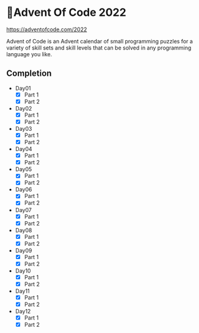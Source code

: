 # 🎄Advent Of Code 2022
https://adventofcode.com/2022

Advent of Code is an Advent calendar of small programming puzzles for a variety of skill sets and skill levels that can be solved in any programming language you like.

## Completion

- Day01
  - [x] Part 1
  - [x] Part 2
- Day02
  - [x] Part 1
  - [x] Part 2
- Day03
  - [x] Part 1
  - [x] Part 2
- Day04
  - [x] Part 1
  - [x] Part 2
- Day05
  - [x] Part 1
  - [x] Part 2
- Day06
  - [x] Part 1
  - [x] Part 2
- Day07
  - [x] Part 1
  - [x] Part 2
- Day08
  - [x] Part 1
  - [x] Part 2
- Day09
  - [x] Part 1
  - [x] Part 2
- Day10
  - [x] Part 1
  - [x] Part 2
- Day11
  - [x] Part 1
  - [x] Part 2
- Day12
  - [x] Part 1
  - [x] Part 2